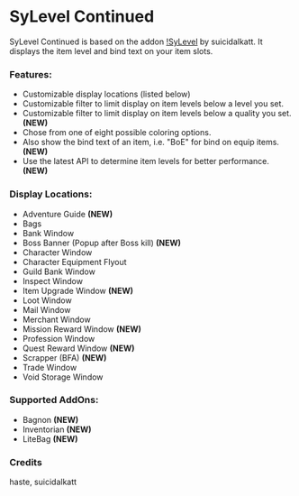# SyLevel Continued

SyLevel Continued is based on the addon [!SyLevel](https://www.wowinterface.com/downloads/info22452-SyLevel.html) by suicidalkatt.
It displays the item level and bind text on your item slots.

### Features:
- Customizable display locations (listed below)
- Customizable filter to limit display on item levels below a level you set.
- Customizable filter to limit display on item levels below a quality you set. **(NEW)**
- Chose from one of eight possible coloring options.
- Also show the bind text of an item, i.e. "BoE" for bind on equip items. **(NEW)**
- Use the latest API to determine item levels for better performance. **(NEW)**

### Display Locations:
- Adventure Guide **(NEW)**
- Bags
- Bank Window
- Boss Banner (Popup after Boss kill) **(NEW)**
- Character Window
- Character Equipment Flyout
- Guild Bank Window
- Inspect Window
- Item Upgrade Window **(NEW)**
- Loot Window
- Mail Window
- Merchant Window
- Mission Reward Window **(NEW)**
- Profession Window
- Quest Reward Window **(NEW)**
- Scrapper (BFA) **(NEW)**
- Trade Window
- Void Storage Window

### Supported AddOns:
- Bagnon **(NEW)**
- Inventorian **(NEW)**
- LiteBag **(NEW)**

### Credits
haste, suicidalkatt